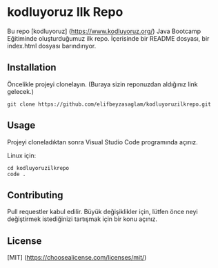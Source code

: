 # kodluyoruz Ilk Repo
Bu repo [kodluyoruz] (https://www.kodluyoruz.org/) Java Bootcamp Eğitiminde oluşturduğumuz ilk repo. İçerisinde bir README dosyası, bir index.html dosyası barındırıyor.

## Installation

Öncelikle projeyi clonelayın. (Buraya sizin reponuzdan aldığınız link gelecek.)

```
git clone https://github.com/elifbeyzasaglam/kodluyoruzilkrepo.git

```

## Usage

Projeyi cloneladıktan sonra Visual Studio Code programında açınız.

Linux için:

```
cd kodluyoruzilkrepo
code . 

```

## Contributing

Pull requestler kabul edilir. Büyük değişiklikler için, lütfen önce neyi değiştirmek istediğinizi tartışmak için bir konu açınız.

## License 

[MIT] (https://choosealicense.com/licenses/mit/)
